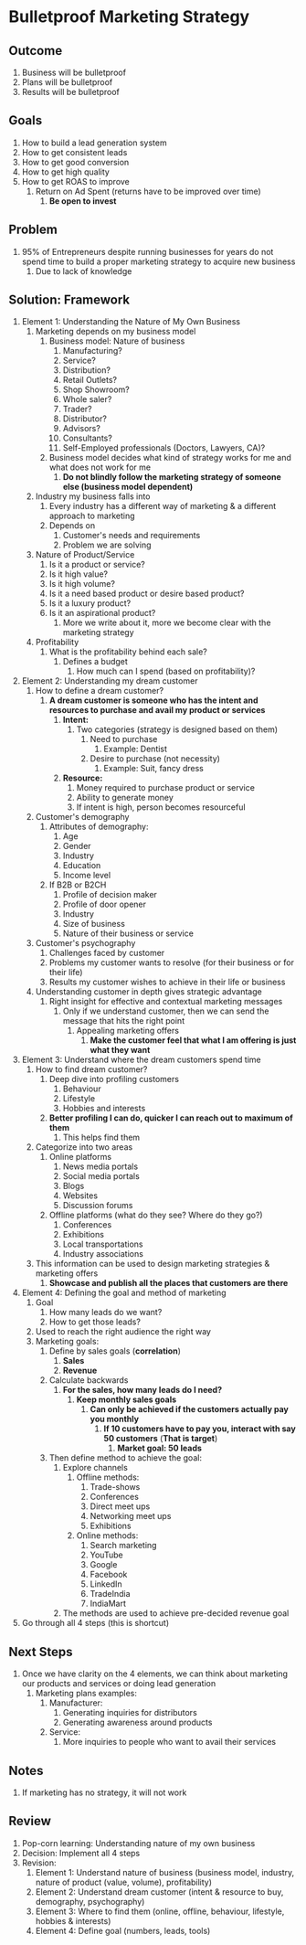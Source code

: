 # Bulletproof Marketing Strategy #
## Outcome ##
1. Business will be bulletproof
2. Plans will be bulletproof
3. Results will be bulletproof

## Goals ##
1. How to build a lead generation system
2. How to get consistent leads
3. How to get good conversion
4. How to get high quality
5. How to get ROAS to improve
	1. Return on Ad Spent (returns have to be improved over time)
		1. **Be open to invest**
		
## Problem ##
1. 95% of Entrepreneurs despite running businesses for years do not spend time to build a proper marketing strategy to acquire new business
	1. Due to lack of knowledge
	
## Solution: Framework ##
1. Element 1: Understanding the Nature of My Own Business
	1. Marketing depends on my business model
		1. Business model: Nature of business
			1. Manufacturing?
			2. Service?
			3. Distribution?
			4. Retail Outlets?
			5. Shop Showroom?
			6. Whole saler?
			7. Trader?
			8. Distributor?
			9. Advisors?
			10. Consultants?
			11. Self-Employed professionals (Doctors, Lawyers, CA)?
		2. Business model decides what kind of strategy works for me and what does not work for me
			1. **Do not blindly follow the marketing strategy of someone else (business model dependent)**
	2. Industry my business falls into
		1. Every industry has a different way of marketing & a different approach to marketing
		1. Depends on
			1. Customer's needs and requirements
			2. Problem we are solving
	3. Nature of Product/Service
		1. Is it a product or service?
		2. Is it high value?
		3. Is it high volume?
		4. Is it a need based product or desire based product?
		5. Is it a luxury product?
		6. Is it an aspirational product?
			1. More we write about it, more we become clear with the marketing strategy
	4. Profitability
		1. What is the profitability behind each sale?
			1. Defines a budget
				1. How much can I spend (based on profitability)?
2. Element 2: Understanding my dream customer
	1. How to define a dream customer?
		1. **A dream customer is someone who has the intent and resources to purchase and avail my product or services**
			1. **Intent:**
				1. Two categories (strategy is designed based on them)
					1. Need to purchase
						1. Example: Dentist
					2. Desire to purchase (not necessity)
						1. Example: Suit, fancy dress
			2. **Resource:**
				1. Money required to purchase product or service
				2. Ability to generate money
				3. If intent is high, person becomes resourceful
	2. Customer's demography
		1. Attributes of demography:
			1. Age
			2. Gender
			3. Industry
			4. Education
			5. Income level
		2. If B2B or B2CH
			1. Profile of decision maker
			2. Profile of door opener
			3. Industry
			4. Size of business
			5. Nature of their business or service
	3. Customer's psychography
		1. Challenges faced by customer
		2. Problems my customer wants to resolve (for their business or for their life)
		3. Results my customer wishes to achieve in their life or business
	4. Understanding customer in depth gives strategic advantage
		1. Right insight for effective and contextual marketing messages
			1. Only if we understand customer, then we can send the message that hits the right point
				1. Appealing marketing offers
					1. **Make the customer feel that what I am offering is just what they want**
3. Element 3: Understand where the dream customers spend time
	1. How to find dream customer?
		1. Deep dive into profiling customers
			1. Behaviour
			2. Lifestyle
			3. Hobbies and interests
		2. **Better profiling I can do, quicker I can reach out to maximum of them**
			1. This helps find them
	2. Categorize into two areas
		1. Online platforms
			1. News media portals
			2. Social media portals
			3. Blogs
			4. Websites
			5. Discussion forums
		2. Offline platforms (what do they see? Where do they go?)
			1. Conferences
			2. Exhibitions
			3. Local transportations
			4. Industry associations
	3. This information can be used to design marketing strategies & marketing offers
		1. **Showcase and publish all the places that customers are there**
4. Element 4: Defining the goal and method of marketing
	1. Goal
		1. How many leads do we want?
		2. How to get those leads?
	2. Used to reach the right audience the right way
	3. Marketing goals:
		1. Define by sales goals (**correlation**)
			1. **Sales**
			2. **Revenue**
		2. Calculate backwards
			1. **For the sales, how many leads do I need?**
				1. **Keep monthly sales goals**
					1. **Can only be achieved if the customers actually pay you monthly**
						1. **If 10 customers have to pay you, interact with say 50 customers** (**That is target**)
							1. **Market goal: 50 leads**
		3. Then define method to achieve the goal:
			1. Explore channels
				1. Offline methods:
					1. Trade-shows
					2. Conferences
					3. Direct meet ups
					4. Networking meet ups
					5. Exhibitions
				2. Online methods:
					1. Search marketing
					2. YouTube
					3. Google
					4. Facebook
					5. LinkedIn
					6. TradeIndia
					7. IndiaMart
			2. The methods are used to achieve pre-decided revenue goal
5. Go through all 4 steps (this is shortcut)

## Next Steps ##
1. Once we have clarity on the 4 elements, we can think about marketing our products and services or doing lead generation
	1. Marketing plans examples:
		1. Manufacturer:
			1. Generating inquiries for distributors
			2. Generating awareness around products
		2. Service:
			1. More inquiries to people who want to avail their services

## Notes ##
1. If marketing has no strategy, it will not work

## Review ##
1. Pop-corn learning: Understanding nature of my own business
2. Decision: Implement all 4 steps
3. Revision:
	1. Element 1: Understand nature of business (business model, industry, nature of product (value, volume), profitability)
	2. Element 2: Understand dream customer (intent & resource to buy, demography, psychography)
	3. Element 3: Where to find them (online, offline, behaviour, lifestyle, hobbies & interests)
	4. Element 4: Define goal (numbers, leads, tools)